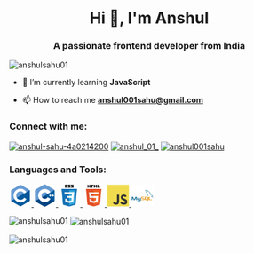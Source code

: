 <h1 align="center">Hi 👋, I'm Anshul</h1>
<h3 align="center">A passionate frontend developer from India</h3>

<p align="left"> <img src=https://cdn.dribbble.com/users/1059583/screenshots/4171367/coding-freak.gif"https://komarev.com/ghpvc/?username=anshulsahu01&label=Profile%20views&color=0e75b6&style=flat" alt="anshulsahu01" /> </p>

- 🌱 I’m currently learning **JavaScript**

- 📫 How to reach me **anshul001sahu@gmail.com**

<h3 align="left">Connect with me:</h3>
<p align="left">
<a href="https://linkedin.com/in/anshul-sahu-4a0214200" target="blank"><img align="center" src="https://raw.githubusercontent.com/rahuldkjain/github-profile-readme-generator/master/src/images/icons/Social/linked-in-alt.svg" alt="anshul-sahu-4a0214200" height="30" width="40" /></a>
<a href="https://instagram.com/anshul_01_" target="blank"><img align="center" src="https://raw.githubusercontent.com/rahuldkjain/github-profile-readme-generator/master/src/images/icons/Social/instagram.svg" alt="anshul_01_" height="30" width="40" /></a>
<a href="https://www.hackerrank.com/anshul001sahu" target="blank"><img align="center" src="https://raw.githubusercontent.com/rahuldkjain/github-profile-readme-generator/master/src/images/icons/Social/hackerrank.svg" alt="anshul001sahu" height="30" width="40" /></a>
</p>

<h3 align="left">Languages and Tools:</h3>
<p align="left"> <a href="https://www.cprogramming.com/" target="_blank" rel="noreferrer"> <img src="https://raw.githubusercontent.com/devicons/devicon/master/icons/c/c-original.svg" alt="c" width="40" height="40"/> </a> <a href="https://www.w3schools.com/cpp/" target="_blank" rel="noreferrer"> <img src="https://raw.githubusercontent.com/devicons/devicon/master/icons/cplusplus/cplusplus-original.svg" alt="cplusplus" width="40" height="40"/> </a> <a href="https://www.w3schools.com/css/" target="_blank" rel="noreferrer"> <img src="https://raw.githubusercontent.com/devicons/devicon/master/icons/css3/css3-original-wordmark.svg" alt="css3" width="40" height="40"/> </a> <a href="https://www.w3.org/html/" target="_blank" rel="noreferrer"> <img src="https://raw.githubusercontent.com/devicons/devicon/master/icons/html5/html5-original-wordmark.svg" alt="html5" width="40" height="40"/> </a> <a href="https://developer.mozilla.org/en-US/docs/Web/JavaScript" target="_blank" rel="noreferrer"> <img src="https://raw.githubusercontent.com/devicons/devicon/master/icons/javascript/javascript-original.svg" alt="javascript" width="40" height="40"/> </a> <a href="https://www.mysql.com/" target="_blank" rel="noreferrer"> <img src="https://raw.githubusercontent.com/devicons/devicon/master/icons/mysql/mysql-original-wordmark.svg" alt="mysql" width="40" height="40"/> </a> </p>

<p><img align="left" src="https://github-readme-stats.vercel.app/api/top-langs?username=anshulsahu01&show_icons=true&locale=en&layout=compact" alt="anshulsahu01" /></p>

<p>&nbsp;<img align="center" src="https://github-readme-stats.vercel.app/api?username=anshulsahu01&show_icons=true&locale=en" alt="anshulsahu01" /></p>

<p><img align="center" src="https://github-readme-streak-stats.herokuapp.com/?user=anshulsahu01&" alt="anshulsahu01" /></p>
